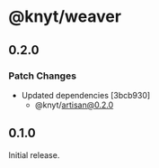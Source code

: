 # @knyt/weaver

## 0.2.0

### Patch Changes

- Updated dependencies [3bcb930]
  - @knyt/artisan@0.2.0

## 0.1.0

Initial release.
